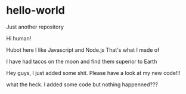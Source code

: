# hello-world
Just another repository

Hi human!

Hubot here I like Javascript and Node.js That's what I made of

I have had tacos on the moon and find them superior to Earth

Hey guys, I just added some shit. Please have a look at my new code!!!


what the heck. I added some code but nothing happenned???
